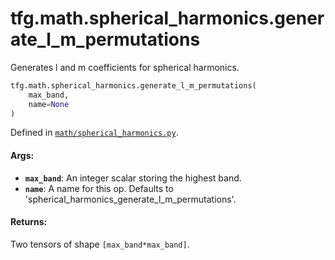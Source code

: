 <div itemscope itemtype="http://developers.google.com/ReferenceObject">
<meta itemprop="name" content="tfg.math.spherical_harmonics.generate_l_m_permutations" />
<meta itemprop="path" content="Stable" />
</div>

# tfg.math.spherical_harmonics.generate_l_m_permutations

Generates l and m coefficients for spherical harmonics.

``` python
tfg.math.spherical_harmonics.generate_l_m_permutations(
    max_band,
    name=None
)
```



Defined in [`math/spherical_harmonics.py`](https://cs.corp.google.com/#piper///depot/google3/third_party/py/tensorflow_graphics/math/spherical_harmonics.py).

<!-- Placeholder for "Used in" -->

#### Args:

* <b>`max_band`</b>: An integer scalar storing the highest band.
* <b>`name`</b>: A name for this op. Defaults to
    'spherical_harmonics_generate_l_m_permutations'.


#### Returns:

Two tensors of shape `[max_band*max_band]`.